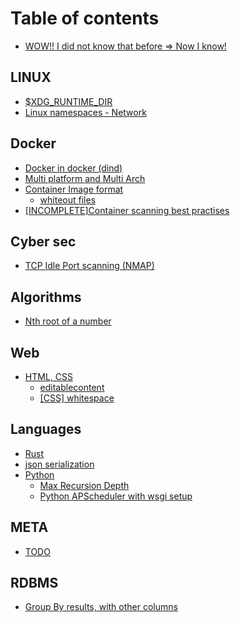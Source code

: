 # Table of contents

* [WOW!! I did not know that before =&gt; Now I know!](README.md)

## LINUX

* [$XDG\_RUNTIME\_DIR](linux/usdxdg_runtime_dir.md)
* [Linux namespaces - Network](linux/linux-namespaces-network.md)

## Docker

* [Docker in docker \(dind\)](docker/docker-in-docker-dind.md)
* [Multi platform and Multi Arch](docker/multi-platform-and-multi-arch.md)
* [Container Image format](docker/container-image-format/README.md)
  * [whiteout files](docker/container-image-format/whiteout-files.md)
* [\[INCOMPLETE\]Container scanning best practises](docker/incomplete-container-scanning-best-practises.md)

## Cyber sec

* [TCP Idle Port scanning \(NMAP\)](cyber-sec/tcp-idle-port-scanning-nmap.md)

## Algorithms <a id="a-and-ds"></a>

* [Nth root of a number](a-and-ds/nth-root-of-a-number.md)

## Web

* [HTML, CSS](web/html/README.md)
  * [editablecontent](web/html/editablecontent.md)
  * [\[CSS\] whitespace](web/html/css-whitespace.md)

## Languages

* [Rust](languages/rust.md)
* [json serialization](languages/json-serialization.md)
* [Python](languages/python/README.md)
  * [Max Recursion Depth](languages/python/max-recursion-depth.md)
  * [Python APScheduler with wsgi setup](languages/python/python-apscheduler-with-wsgi-setup.md)

## META

* [TODO](meta/todo.md)

## RDBMS

* [Group By results, with other columns](rdbms/group-by-results-with-other-columns.md)

